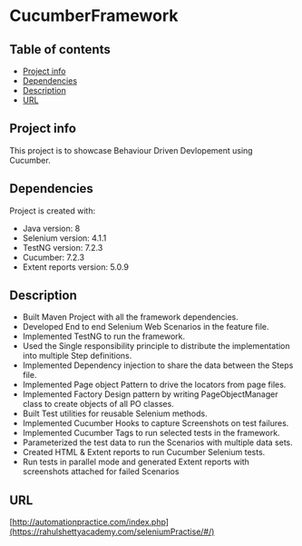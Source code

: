 # CucumberFramework
## Table of contents
* [Project info](#Project-info)
* [Dependencies](#Dependencies)
* [Description](#Description)
* [URL](#URL)
## Project info
This project is to showcase Behaviour Driven Devlopement using Cucumber.
## Dependencies
Project is created with:
* Java version: 8
* Selenium version: 4.1.1
* TestNG version: 7.2.3
* Cucumber: 7.2.3
* Extent reports version: 5.0.9
## Description
* Built Maven Project with all the framework dependencies.
* Developed End to end Selenium Web Scenarios in the feature file.
* Implemented TestNG to run the framework.
* Used the Single responsibility principle to distribute the implementation into multiple Step definitions.
* Implemented Dependency injection to share the data between the Steps file.
* Implemented Page object Pattern to drive the locators from page files.
* Implemented Factory Design pattern by writing PageObjectManager class to create objects of all PO classes.
* Built Test utilities for reusable Selenium methods.
* Implemented Cucumber Hooks to capture Screenshots on test failures.
* Implemented Cucumber Tags to run selected tests in the framework.
* Parameterized the test data to run the Scenarios with multiple data sets.
* Created HTML & Extent reports to run Cucumber Selenium tests.
* Run tests in parallel mode and generated Extent reports with screenshots attached for failed Scenarios
## URL
[http://automationpractice.com/index.php](https://rahulshettyacademy.com/seleniumPractise/#/)



